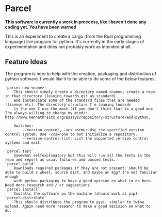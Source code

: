 # Parcel

**This software is currently a work in proccess, like I haven't done any coding yet. You have been warned**

This is an experiment to create a cargo (from the Rust programming language) like program for python.
It's currently in the early stages of experimentation and does not probably work as intended at all.


## Feature Ideas
The program is here to help with the creation, packaging and distribution of python software. I would like it to be able to do some of the below features.

	`parcel new <name>`
		This should simply create a directory named <name>, create a repo in that directory (leaning towards git as standard)
		and instanciate some of the standard files that are needed (license etc). The directory structure I'm leaning towards
		is the one I use the most (if you don't think that is a good one I'm always willing to change my mind): http://www.kennethreitz.org/essays/repository-structure-and-python.

		Switches:
			--version-control, -vcs <scm>: Use the specified version control system. Use -vcs=none to not initialize a repository.
			--version-control-list: List the supported version control systems and exit.
	
	`parcel test`
		Somewhat selfexplanatory but this will run all the tests in the repo and report as usual failures and passed tests.
	`parcel build`
		Downloads required packages if they are not present. Should be able to build a wheel, source dist, and maybe an egg? I'm not familiar enough
		with python packaging to have a good opinion on what to do here. Need more research and / or suggestions.
	`parcel install`
		Installs the software on the machine (should work as pip)
	`parcel distribute`
		This should distribute the program to pypi, similar to twine upload. Again need more research to make a good decision on what to do.
